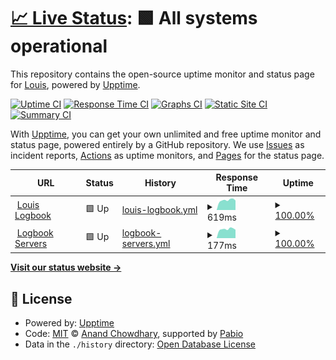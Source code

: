 # [📈 Live Status](https://tototomate123.github.io/louiscreates-upptime): <!--live status--> **🟩 All systems operational**

This repository contains the open-source uptime monitor and status page for [Louis](https://tototomate123.github.io/louiscreates-upptime), powered by [Upptime](https://github.com/upptime/upptime).

[![Uptime CI](https://github.com/tototomate123/louiscreates-upptime/workflows/Uptime%20CI/badge.svg)](https://github.com/tototomate123/louiscreates-upptime/actions?query=workflow%3A%22Uptime+CI%22)
[![Response Time CI](https://github.com/tototomate123/louiscreates-upptime/workflows/Response%20Time%20CI/badge.svg)](https://github.com/tototomate123/louiscreates-upptime/actions?query=workflow%3A%22Response+Time+CI%22)
[![Graphs CI](https://github.com/tototomate123/louiscreates-upptime/workflows/Graphs%20CI/badge.svg)](https://github.com/tototomate123/louiscreates-upptime/actions?query=workflow%3A%22Graphs+CI%22)
[![Static Site CI](https://github.com/tototomate123/louiscreates-upptime/workflows/Static%20Site%20CI/badge.svg)](https://github.com/tototomate123/louiscreates-upptime/actions?query=workflow%3A%22Static+Site+CI%22)
[![Summary CI](https://github.com/tototomate123/louiscreates-upptime/workflows/Summary%20CI/badge.svg)](https://github.com/tototomate123/louiscreates-upptime/actions?query=workflow%3A%22Summary+CI%22)

With [Upptime](https://upptime.js.org), you can get your own unlimited and free uptime monitor and status page, powered entirely by a GitHub repository. We use [Issues](https://github.com/tototomate123/louiscreates-upptime/issues) as incident reports, [Actions](https://github.com/tototomate123/louiscreates-upptime/actions) as uptime monitors, and [Pages](https://tototomate123.github.io/louiscreates-upptime) for the status page.

<!--start: status pages-->
<!-- This summary is generated by Upptime (https://github.com/upptime/upptime) -->
<!-- Do not edit this manually, your changes will be overwritten -->
<!-- prettier-ignore -->
| URL | Status | History | Response Time | Uptime |
| --- | ------ | ------- | ------------- | ------ |
| <img alt="" src="https://icons.duckduckgo.com/ip3/louiscreates.com.ico" height="13"> [Louis Logbook](https://louiscreates.com) | 🟩 Up | [louis-logbook.yml](https://github.com/tototomate123/louiscreates-upptime/commits/HEAD/history/louis-logbook.yml) | <details><summary><img alt="Response time graph" src="./graphs/louis-logbook/response-time-week.png" height="20"> 619ms</summary><br><a href="https://status.louiscreates.com/history/louis-logbook"><img alt="Response time 531" src="https://img.shields.io/endpoint?url=https%3A%2F%2Fraw.githubusercontent.com%2Ftototomate123%2Flouiscreates-upptime%2FHEAD%2Fapi%2Flouis-logbook%2Fresponse-time.json"></a><br><a href="https://status.louiscreates.com/history/louis-logbook"><img alt="24-hour response time 600" src="https://img.shields.io/endpoint?url=https%3A%2F%2Fraw.githubusercontent.com%2Ftototomate123%2Flouiscreates-upptime%2FHEAD%2Fapi%2Flouis-logbook%2Fresponse-time-day.json"></a><br><a href="https://status.louiscreates.com/history/louis-logbook"><img alt="7-day response time 619" src="https://img.shields.io/endpoint?url=https%3A%2F%2Fraw.githubusercontent.com%2Ftototomate123%2Flouiscreates-upptime%2FHEAD%2Fapi%2Flouis-logbook%2Fresponse-time-week.json"></a><br><a href="https://status.louiscreates.com/history/louis-logbook"><img alt="30-day response time 559" src="https://img.shields.io/endpoint?url=https%3A%2F%2Fraw.githubusercontent.com%2Ftototomate123%2Flouiscreates-upptime%2FHEAD%2Fapi%2Flouis-logbook%2Fresponse-time-month.json"></a><br><a href="https://status.louiscreates.com/history/louis-logbook"><img alt="1-year response time 531" src="https://img.shields.io/endpoint?url=https%3A%2F%2Fraw.githubusercontent.com%2Ftototomate123%2Flouiscreates-upptime%2FHEAD%2Fapi%2Flouis-logbook%2Fresponse-time-year.json"></a></details> | <details><summary><a href="https://status.louiscreates.com/history/louis-logbook">100.00%</a></summary><a href="https://status.louiscreates.com/history/louis-logbook"><img alt="All-time uptime 99.46%" src="https://img.shields.io/endpoint?url=https%3A%2F%2Fraw.githubusercontent.com%2Ftototomate123%2Flouiscreates-upptime%2FHEAD%2Fapi%2Flouis-logbook%2Fuptime.json"></a><br><a href="https://status.louiscreates.com/history/louis-logbook"><img alt="24-hour uptime 100.00%" src="https://img.shields.io/endpoint?url=https%3A%2F%2Fraw.githubusercontent.com%2Ftototomate123%2Flouiscreates-upptime%2FHEAD%2Fapi%2Flouis-logbook%2Fuptime-day.json"></a><br><a href="https://status.louiscreates.com/history/louis-logbook"><img alt="7-day uptime 100.00%" src="https://img.shields.io/endpoint?url=https%3A%2F%2Fraw.githubusercontent.com%2Ftototomate123%2Flouiscreates-upptime%2FHEAD%2Fapi%2Flouis-logbook%2Fuptime-week.json"></a><br><a href="https://status.louiscreates.com/history/louis-logbook"><img alt="30-day uptime 100.00%" src="https://img.shields.io/endpoint?url=https%3A%2F%2Fraw.githubusercontent.com%2Ftototomate123%2Flouiscreates-upptime%2FHEAD%2Fapi%2Flouis-logbook%2Fuptime-month.json"></a><br><a href="https://status.louiscreates.com/history/louis-logbook"><img alt="1-year uptime 99.46%" src="https://img.shields.io/endpoint?url=https%3A%2F%2Fraw.githubusercontent.com%2Ftototomate123%2Flouiscreates-upptime%2FHEAD%2Fapi%2Flouis-logbook%2Fuptime-year.json"></a></details>
| <img alt="" src="https://icons.duckduckgo.com/ip3/louiscreates.com.ico" height="13"> [Logbook Servers](https://louiscreates.com/api/postcard) | 🟩 Up | [logbook-servers.yml](https://github.com/tototomate123/louiscreates-upptime/commits/HEAD/history/logbook-servers.yml) | <details><summary><img alt="Response time graph" src="./graphs/logbook-servers/response-time-week.png" height="20"> 177ms</summary><br><a href="https://status.louiscreates.com/history/logbook-servers"><img alt="Response time 164" src="https://img.shields.io/endpoint?url=https%3A%2F%2Fraw.githubusercontent.com%2Ftototomate123%2Flouiscreates-upptime%2FHEAD%2Fapi%2Flogbook-servers%2Fresponse-time.json"></a><br><a href="https://status.louiscreates.com/history/logbook-servers"><img alt="24-hour response time 165" src="https://img.shields.io/endpoint?url=https%3A%2F%2Fraw.githubusercontent.com%2Ftototomate123%2Flouiscreates-upptime%2FHEAD%2Fapi%2Flogbook-servers%2Fresponse-time-day.json"></a><br><a href="https://status.louiscreates.com/history/logbook-servers"><img alt="7-day response time 177" src="https://img.shields.io/endpoint?url=https%3A%2F%2Fraw.githubusercontent.com%2Ftototomate123%2Flouiscreates-upptime%2FHEAD%2Fapi%2Flogbook-servers%2Fresponse-time-week.json"></a><br><a href="https://status.louiscreates.com/history/logbook-servers"><img alt="30-day response time 170" src="https://img.shields.io/endpoint?url=https%3A%2F%2Fraw.githubusercontent.com%2Ftototomate123%2Flouiscreates-upptime%2FHEAD%2Fapi%2Flogbook-servers%2Fresponse-time-month.json"></a><br><a href="https://status.louiscreates.com/history/logbook-servers"><img alt="1-year response time 164" src="https://img.shields.io/endpoint?url=https%3A%2F%2Fraw.githubusercontent.com%2Ftototomate123%2Flouiscreates-upptime%2FHEAD%2Fapi%2Flogbook-servers%2Fresponse-time-year.json"></a></details> | <details><summary><a href="https://status.louiscreates.com/history/logbook-servers">100.00%</a></summary><a href="https://status.louiscreates.com/history/logbook-servers"><img alt="All-time uptime 96.75%" src="https://img.shields.io/endpoint?url=https%3A%2F%2Fraw.githubusercontent.com%2Ftototomate123%2Flouiscreates-upptime%2FHEAD%2Fapi%2Flogbook-servers%2Fuptime.json"></a><br><a href="https://status.louiscreates.com/history/logbook-servers"><img alt="24-hour uptime 100.00%" src="https://img.shields.io/endpoint?url=https%3A%2F%2Fraw.githubusercontent.com%2Ftototomate123%2Flouiscreates-upptime%2FHEAD%2Fapi%2Flogbook-servers%2Fuptime-day.json"></a><br><a href="https://status.louiscreates.com/history/logbook-servers"><img alt="7-day uptime 100.00%" src="https://img.shields.io/endpoint?url=https%3A%2F%2Fraw.githubusercontent.com%2Ftototomate123%2Flouiscreates-upptime%2FHEAD%2Fapi%2Flogbook-servers%2Fuptime-week.json"></a><br><a href="https://status.louiscreates.com/history/logbook-servers"><img alt="30-day uptime 100.00%" src="https://img.shields.io/endpoint?url=https%3A%2F%2Fraw.githubusercontent.com%2Ftototomate123%2Flouiscreates-upptime%2FHEAD%2Fapi%2Flogbook-servers%2Fuptime-month.json"></a><br><a href="https://status.louiscreates.com/history/logbook-servers"><img alt="1-year uptime 96.75%" src="https://img.shields.io/endpoint?url=https%3A%2F%2Fraw.githubusercontent.com%2Ftototomate123%2Flouiscreates-upptime%2FHEAD%2Fapi%2Flogbook-servers%2Fuptime-year.json"></a></details>

<!--end: status pages-->

[**Visit our status website →**](https://tototomate123.github.io/louiscreates-upptime)

## 📄 License

- Powered by: [Upptime](https://github.com/upptime/upptime)
- Code: [MIT](./LICENSE) © [Anand Chowdhary](https://anandchowdhary.com), supported by [Pabio](https://pabio.com)
- Data in the `./history` directory: [Open Database License](https://opendatacommons.org/licenses/odbl/1-0/)

